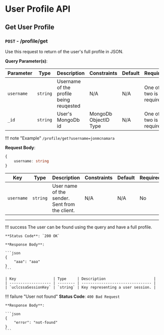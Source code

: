 # User Profile API

## Get User Profile

### `POST` - /profile/get

Use this request to return of the user's full profile in JSON.

<!-- !!! warning "Authorization"
    `none` -->


**Query Parameter(s)**:

| Parameter  | Type     | Description                             | Constraints           | Default | Required               |
| ---------- | -------- | --------------------------------------- | --------------------- | ------- | ---------------------- |
| `username` | `string` | Username of the profile being reuqested | N/A                   | N/A     | One of two is required |
| `_id`      | `string` | User's MongoDb id                       | MongoDb ObjectID Type | N/A     | One of two is required |

!!! note "Example"
    `/profile/get?username=jonmcnamara`


**Request Body**:

```typescript
{
    username: string
}
```

| Key        | Type     | Description                                    | Constraints | Default | Required |
| ---------- | -------- | ---------------------------------------------- | ----------- | ------- | -------- |
| `username` | `string` | User name of the sender. Sent from the client. | N/A         | N/A     | No       |


---

!!! success
    The user can be found using the query and have a full profile.

    **Status Code**: `200 OK`

    **Response Body**:

    ```json
    {
        "aaa": "aaa"
    }
    ```

    | Key                 | Type     | Description                      |
    | ------------------- | -------- | -------------------------------- |
    | `uclcssaSessionKey` | `string` | Key representing a user session. |

!!! failure "User not found"
    **Status Code**: `400 Bad Request`

    **Response Body**:

    ```json
    {
        "error": "not-found"
    }
    ```

